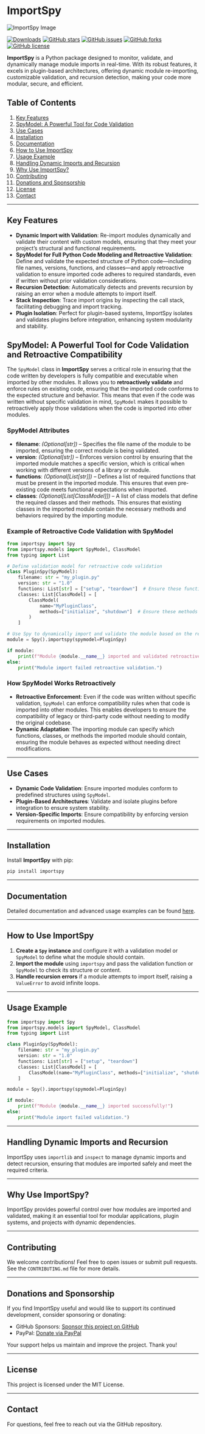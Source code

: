 # ImportSpy

![ImportSpy Image](https://github.com/atellaluca/ImportSpy/blob/main/assets/ImportSpy.png)

[![Downloads](https://static.pepy.tech/badge/importspy)](https://pepy.tech/project/importspy)
[![GitHub stars](https://img.shields.io/github/stars/atellaluca/ImportSpy?style=flat-square)](https://github.com/atellaluca/ImportSpy/stargazers)
[![GitHub issues](https://img.shields.io/github/issues/atellaluca/ImportSpy?style=flat-square)](https://github.com/atellaluca/ImportSpy/issues)
[![GitHub forks](https://img.shields.io/github/forks/atellaluca/ImportSpy?style=flat-square)](https://github.com/atellaluca/ImportSpy/network)
[![GitHub license](https://img.shields.io/github/license/atellaluca/ImportSpy?style=flat-square)](https://github.com/atellaluca/ImportSpy/blob/master/LICENSE)

**ImportSpy** is a Python package designed to monitor, validate, and dynamically manage module imports in real-time. With its robust features, it excels in plugin-based architectures, offering dynamic module re-importing, customizable validation, and recursion detection, making your code more modular, secure, and efficient.

## Table of Contents


1. [Key Features](#key-features)
2. [SpyModel: A Powerful Tool for Code Validation](#spymodel-a-powerful-tool-for-code-validation-and-retroactive-compatibility)
3. [Use Cases](#use-cases)
4. [Installation](#installation)
5. [Documentation](#documentation)
6. [How to Use ImportSpy](#how-to-use-importspy)
7. [Usage Example](#usage-example)
8. [Handling Dynamic Imports and Recursion](#handling-dynamic-imports-and-recursion)
9. [Why Use ImportSpy?](#why-use-importspy)
10. [Contributing](#contributing)
11. [Donations and Sponsorship](#donations-and-sponsorship)
12. [License](#license)
13. [Contact](#contact)

---

## Key Features
- **Dynamic Import with Validation**: Re-import modules dynamically and validate their content with custom models, ensuring that they meet your project’s structural and functional requirements.
- **SpyModel for Full Python Code Modeling and Retroactive Validation**: Define and validate the expected structure of Python code—including file names, versions, functions, and classes—and apply retroactive validation to ensure imported code adheres to required standards, even if written without prior validation considerations.
- **Recursion Detection**: Automatically detects and prevents recursion by raising an error when a module attempts to import itself.
- **Stack Inspection**: Trace import origins by inspecting the call stack, facilitating debugging and import tracking.
- **Plugin Isolation**: Perfect for plugin-based systems, ImportSpy isolates and validates plugins before integration, enhancing system modularity and stability.

## SpyModel: A Powerful Tool for Code Validation and Retroactive Compatibility

The `SpyModel` class in **ImportSpy** serves a critical role in ensuring that the code written by developers is fully compatible and executable when imported by other modules. It allows you to **retroactively validate** and enforce rules on existing code, ensuring that the imported code conforms to the expected structure and behavior. This means that even if the code was written without specific validation in mind, `SpyModel` makes it possible to retroactively apply those validations when the code is imported into other modules.

### SpyModel Attributes
- **filename**: *(Optional[str])* – Specifies the file name of the module to be imported, ensuring the correct module is being validated.
- **version**: *(Optional[str])* – Enforces version control by ensuring that the imported module matches a specific version, which is critical when working with different versions of a library or module.
- **functions**: *(Optional[List[str]])* – Defines a list of required functions that must be present in the imported module. This ensures that even pre-existing code meets functional expectations when imported.
- **classes**: *(Optional[List[ClassModel]])* – A list of class models that define the required classes and their methods. This ensures that existing classes in the imported module contain the necessary methods and behaviors required by the importing module.

### Example of Retroactive Code Validation with SpyModel

```python
from importspy import Spy
from importspy.models import SpyModel, ClassModel
from typing import List

# Define validation model for retroactive code validation
class PluginSpy(SpyModel):
    filename: str = "my_plugin.py"
    version: str = "1.0"
    functions: List[str] = ["setup", "teardown"]  # Ensure these functions exist
    classes: List[ClassModel] = [
        ClassModel(
            name="MyPluginClass",
            methods=["initialize", "shutdown"]  # Ensure these methods exist in the class
        )
    ]

# Use Spy to dynamically import and validate the module based on the retroactive model
module = Spy().importspy(spymodel=PluginSpy)

if module:
    print(f"Module {module.__name__} imported and validated retroactively!")
else:
    print("Module import failed retroactive validation.")
```

### How SpyModel Works Retroactively
- **Retroactive Enforcement**: Even if the code was written without specific validation, `SpyModel` can enforce compatibility rules when that code is imported into other modules. This enables developers to ensure the compatibility of legacy or third-party code without needing to modify the original codebase.
- **Dynamic Adaptation**: The importing module can specify which functions, classes, or methods the imported module should contain, ensuring the module behaves as expected without needing direct modifications.

---

## Use Cases

- **Dynamic Code Validation**: Ensure imported modules conform to predefined structures using `SpyModel`.
- **Plugin-Based Architectures**: Validate and isolate plugins before integration to ensure system stability.
- **Version-Specific Imports**: Ensure compatibility by enforcing version requirements on imported modules.

---

## Installation

Install **ImportSpy** with pip:

```bash
pip install importspy
```

---

## Documentation

Detailed documentation and advanced usage examples can be found [here](https://importspy.readthedocs.io).

---

## How to Use ImportSpy

1. **Create a `Spy` instance** and configure it with a validation model or `SpyModel` to define what the module should contain.
2. **Import the module** using `importspy` and pass the validation function or `SpyModel` to check its structure or content.
3. **Handle recursion errors** if a module attempts to import itself, raising a `ValueError` to avoid infinite loops.

---

## Usage Example

```python
from importspy import Spy
from importspy.models import SpyModel, ClassModel
from typing import List

class PluginSpy(SpyModel):
    filename: str = "my_plugin.py"
    version: str = "1.0"
    functions: List[str] = ["setup", "teardown"]
    classes: List[ClassModel] = [
        ClassModel(name="MyPluginClass", methods=["initialize", "shutdown"])
    ]

module = Spy().importspy(spymodel=PluginSpy)

if module:
    print(f"Module {module.__name__} imported successfully!")
else:
    print("Module import failed validation.")
```

---

## Handling Dynamic Imports and Recursion

ImportSpy uses `importlib` and `inspect` to manage dynamic imports and detect recursion, ensuring that modules are imported safely and meet the required criteria.

---

## Why Use ImportSpy?

ImportSpy provides powerful control over how modules are imported and validated, making it an essential tool for modular applications, plugin systems, and projects with dynamic dependencies.

---

## Contributing

We welcome contributions! Feel free to open issues or submit pull requests. See the `CONTRIBUTING.md` file for more details.

---

## Donations and Sponsorship

If you find ImportSpy useful and would like to support its continued development, consider sponsoring or donating:

- GitHub Sponsors: [Sponsor this project on GitHub](https://github.com/sponsors/atellaluca)
- PayPal: [Donate via PayPal](https://www.paypal.com/donate/?hosted_button_id=4SG8LU8ZZAM68)

Your support helps us maintain and improve the project. Thank you!

---

## License

This project is licensed under the MIT License.

---

## Contact

For questions, feel free to reach out via the GitHub repository.
